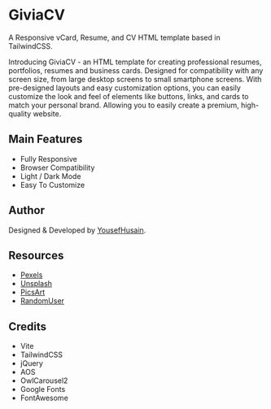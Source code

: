 # GiviaCV

A Responsive vCard, Resume, and CV HTML template based in TailwindCSS.

Introducing GiviaCV - an HTML template for creating professional resumes, portfolios, resumes and business cards. Designed for compatibility with any screen size, from large desktop screens to small smartphone screens. With pre-designed layouts and easy customization options, you can easily customize the look and feel of elements like buttons, links, and cards to match your personal brand. Allowing you to easily create a premium, high-quality website.

## Main Features

- Fully Responsive
- Browser Compatibility
- Light / Dark Mode
- Easy To Customize

## Author

Designed & Developed by [YousefHusain](https://yousefhusain.com).

## Resources

- [Pexels](https://pexels.com/)
- [Unsplash](https://unsplash.com/)
- [PicsArt](https://picsart.com/)
- [RandomUser](https://randomuser.me/)

## Credits

- Vite
- TailwindCSS
- jQuery
- AOS
- OwlCarousel2
- Google Fonts
- FontAwesome
